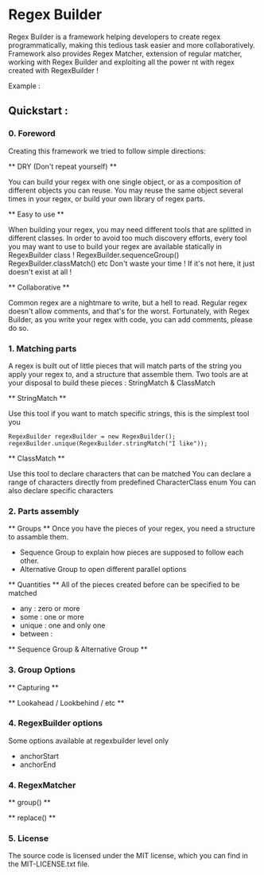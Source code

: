 # Regex Builder

Regex Builder is a framework helping developers to create regex programmatically, making this tedious task easier and more collaboratively.
Framework also provides Regex Matcher, extension of regular matcher,  working with Regex Builder and exploiting all the power nt with regex created with RegexBuilder !

Example :



## Quickstart :
### 0. Foreword

Creating this framework we tried to follow simple directions: 

** DRY (Don't repeat yourself) **

You can build your regex with one single object, or as a composition of different objects you can reuse.
You may reuse the same object several times in your regex, or build your own library of regex parts.


** Easy to use ** 

When building your regex, you may need different tools that are splitted in different classes. 
In order to avoid too much discovery efforts, every tool you may want to use to build your regex are available statically in RegexBuilder class ! 
RegexBuilder.sequenceGroup() RegexBuilder.classMatch() etc
Don't waste your time ! If it's not here, it just doesn't exist at all !


** Collaborative **

Common regex are a nightmare to write, but a hell to read. Regular regex doesn't allow comments, and that's for the worst.
Fortunately, with Regex Builder, as you write your regex with code, you can add comments, please do so.




### 1. Matching parts
A regex is built out of little pieces that will match parts of the string you apply your regex to, and a structure that assemble them.
Two tools are at your disposal to build these pieces : StringMatch & ClassMatch

** StringMatch **

Use this tool if you want to match specific strings, this is the simplest tool you 

`RegexBuilder regexBuilder = new RegexBuilder();`
`regexBuilder.unique(RegexBuilder.stringMatch("I like"));`


** ClassMatch **

Use this tool to declare characters that can be matched
You can declare a range of characters directly from predefined CharacterClass enum
You can also declare specific characters

### 2. Parts assembly 
** Groups **
Once you have the pieces of your regex, you need a structure to assamble them.
- Sequence Group to explain how pieces are supposed to follow each other.
- Alternative Group to open different parallel options

** Quantities **
All of the pieces created before can be specified to be matched

- any : zero or more
- some : one or more
- unique : one and only one
- between : 


** Sequence Group & Alternative Group **

### 3. Group Options

** Capturing **

** Lookahead / Lookbehind / etc **

### 4. RegexBuilder options

Some options available at regexbuilder level only
- anchorStart
- anchorEnd

### 4. RegexMatcher

** group() **


** replace() **


### 5. License
The source code is licensed under the MIT license, which you can find in the MIT-LICENSE.txt file.